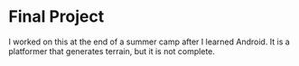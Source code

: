 # Final Project
I worked on this at the end of a summer camp after I learned Android. It is a platformer that generates terrain, but it is not complete. 
